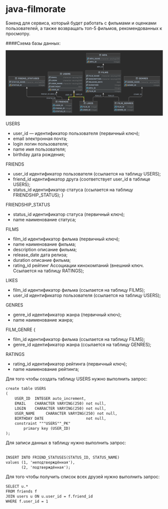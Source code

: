 # java-filmorate

Бэкенд для сервиса, который будет работать с фильмами и оценками пользователей, а также возвращать топ-5 фильмов, рекомендованных к просмотру.

####Схема базы данных:

![](src/main/resources/ER-diagram.png)
 
USERS
- user_id — идентификатор пользователя (первичный ключ);
- email электронная почта;
- login логин пользователя;
- name имя пользователя;
- birthday дата рождения;

FRIENDS 
- user_id идентификатор пользователя (ссылается на таблицу USERS);
- friend_id идентификатор друга (соответствует user_id в таблице USERS);
- status_id идентификатор статуса (ссылается на таблицу FRIENDSHIP_STATUS);
}

FRIENDSHIP_STATUS 
- status_id идентификатор статуса (первичный ключ);
- name наименование статуса;
 
FILMS 
- film_id идентификатор фильма (первичный ключ);
- name наименование фильма;
- description описание фильма;
- release_date дата релиза;
- duration описание фильма;
- rating_id рейтинг Ассоциации кинокомпаний (внешний ключ. Ссылается на таблицу RATINGS);

LIKES 
- film_id идентификатор фильма (ссылается на таблицу FILMS);
- user_id идентификатор пользователя (ссылается на таблицу USERS);

GENRES 
- genre_id идентификатор жанра (первичный ключ);
- name наименование жанра;

FILM_GENRE {
- film_id идентификатор фильма (ссылается на таблицу FILMS);
- genre_id идентификатор жанра (ссылается на таблицу GENRES);

RATINGS 
- rating_id идентификатор рейтинга (первичный ключ);
- name наименование рейтинга;

Для того чтобы создать таблицу USERS нужно выполнить запрос:
```
create table USERS
(
    USER_ID  INTEGER auto_increment,
    EMAIL    CHARACTER VARYING(250) not null,
    LOGIN    CHARACTER VARYING(250) not null,
    USER_NAME     CHARACTER VARYING(250) not null,
    BIRTHDAY DATE                   not null,
    constraint """USERS""_PK"
        primary key (USER_ID)
);
```

Для записи данных в таблицу нужно выполнить запрос:
```

INSERT INTO FRIEND_STATUSES(STATUS_ID, STATUS_NAME)
values (1, 'неподтверждённая'),
       (2, 'подтверждённая');
```


Для того чтобы получить список всех друзей нужно выполнить запрос:
```
SELECT u.*
FROM friends f
JOIN users u ON u.user_id = f.friend_id
WHERE f.user_id = 1
```